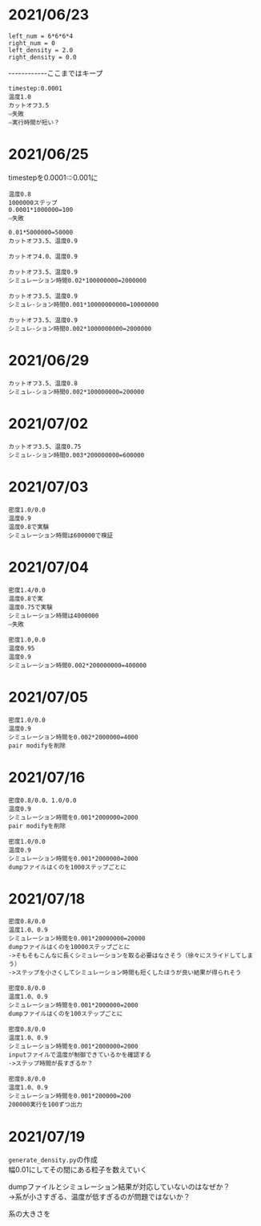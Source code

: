 # 2021/06/23
```
left_num = 6*6*6*4
right_num = 0
left_density = 2.0
right_density = 0.0
```
------------ここまではキープ
```
timestep:0.0001
温度1.0
カットオフ3.5
⇨失敗
⇨実行時間が短い？
```

# 2021/06/25
timestepを0.0001⇨0.001に

```
温度0.8
1000000ステップ
0.0001*1000000=100
⇨失敗
```

```
0.01*5000000=50000
カットオフ3.5、温度0.9
```

```
カットオフ4.0、温度0.9
```

```
カットオフ3.5、温度0.9
シミュレーション時間0.02*100000000=2000000
```

```
カットオフ3.5、温度0.9
シミュレ-ション時間0.001*10000000000=10000000
```

```
カットオフ3.5、温度0.9
シミュレ-ション時間0.002*1000000000=2000000
```

# 2021/06/29
```
カットオフ3.5、温度0.8
シミュレ-ション時間0.002*100000000=200000
```

# 2021/07/02
```
カットオフ3.5、温度0.75
シミュレ-ション時間0.003*200000000=600000
```

# 2021/07/03
```
密度1.0/0.0
温度0.9
温度0.8で実験
シミュレーション時間は600000で検証
```

# 2021/07/04
```
密度1.4/0.0
温度0.8で実
温度0.75で実験
シミュレーション時間は4000000
⇨失敗
```

```
密度1.0,0.0
温度0.95
温度0.9
シミュレーション時間0.002*200000000=400000
```

# 2021/07/05
```
密度1.0/0.0
温度0.9
シミュレーション時間を0.002*2000000=4000
pair modifyを削除
```

# 2021/07/16
```
密度0.8/0.0、1.0/0.0
温度0.9
シミュレーション時間を0.001*2000000=2000
pair modifyを削除
```

```
密度1.0/0.0
温度0.9
シミュレーション時間を0.001*2000000=2000
dumpファイルはくのを1000ステップごとに
```

# 2021/07/18
```
密度0.8/0.0
温度1.0、0.9
シミュレーション時間を0.001*20000000=20000
dumpファイルはくのを10000ステップごとに
->そもそもこんなに長くシミュレーションを取る必要はなさそう（徐々にスライドしてしまう）
->ステップを小さくしてシミュレーション時間も短くしたほうが良い結果が得られそう
```

```
密度0.8/0.0
温度1.0、0.9
シミュレーション時間を0.001*2000000=2000
dumpファイルはくのを100ステップごとに
```

```
密度0.8/0.0
温度1.0、0.9
シミュレーション時間を0.001*2000000=2000
inputファイルで温度が制御できているかを確認する
->ステップ時間が長すぎるか？
```

```
密度0.8/0.0
温度1.0、0.9
シミュレーション時間を0.001*200000=200
200000実行を100ずつ出力
```

# 2021/07/19
`generate_density.py`の作成\
幅0.01にしてその間にある粒子を数えていく

dumpファイルとシミュレーション結果が対応していないのはなぜか？\
->系が小さすぎる、温度が低すぎるのが問題ではないか？

系の大きさを
